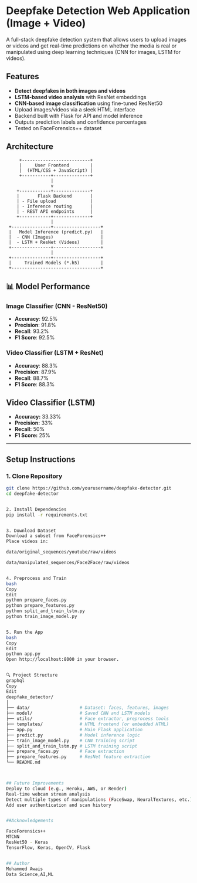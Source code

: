 #  Deepfake Detection Web Application (Image + Video)

A full-stack deepfake detection system that allows users to upload images or videos and get real-time predictions on whether the media is real or manipulated using deep learning techniques (CNN for images, LSTM for videos).


## Features

-  **Detect deepfakes in both images and videos**
-  **LSTM-based video analysis** with ResNet embeddings
-  **CNN-based image classification** using fine-tuned ResNet50
-  Upload images/videos via a sleek HTML interface
-  Backend built with Flask for API and model inference
-  Outputs prediction labels and confidence percentages
-  Tested on FaceForensics++ dataset


## Architecture


         +--------------------------+
         |     User Frontend        |
         |  (HTML/CSS + JavaScript) |
         +-----------+--------------+
                     |
                     v
        +------------+--------------+
        |       Flask Backend       |
        | - File upload             |
        | - Inference routing       |
        | - REST API endpoints      |
        +------------+--------------+
                     |
     +---------------+------------------+
     |   Model Inference (predict.py)   |
     |  - CNN (Images)                  |
     |  - LSTM + ResNet (Videos)        |
     +---------------+------------------+
                     |
     +---------------+------------------+
     |     Trained Models (*.h5)        |
     +----------------------------------+



## 📊 Model Performance

### Image Classifier (CNN - ResNet50)
- **Accuracy**: 92.5%
- **Precision**: 91.8%
- **Recall**: 93.2%
- **F1 Score**: 92.5%

### Video Classifier (LSTM + ResNet)
- **Accuracy**: 88.3%
- **Precision**: 87.9%
- **Recall**: 88.7%
- **F1 Score**: 88.3%

## Video Classifier (LSTM)
- **Accuracy:** 33.33%
- **Precision:** 33%
- **Recall:** 50%
- **F1 Score:** 25%

---

##  Setup Instructions

### 1. Clone Repository

```bash
git clone https://github.com/yourusername/deepfake-detector.git
cd deepfake-detector


2. Install Dependencies
pip install -r requirements.txt


3. Download Dataset
Download a subset from FaceForensics++
Place videos in:

data/original_sequences/youtube/raw/videos

data/manipulated_sequences/Face2Face/raw/videos


4. Preprocess and Train
bash
Copy
Edit
python prepare_faces.py
python prepare_features.py
python split_and_train_lstm.py
python train_image_model.py


5. Run the App
bash
Copy
Edit
python app.py
Open http://localhost:8000 in your browser.


🔍 Project Structure
graphql
Copy
Edit
deepfake_detector/
│
├── data/                   # Dataset: faces, features, images
├── model/                  # Saved CNN and LSTM models
├── utils/                  # Face extractor, preprocess tools
├── templates/              # HTML frontend (or embedded HTML)
├── app.py                  # Main Flask application
├── predict.py              # Model inference logic
├── train_image_model.py    # CNN training script
├── split_and_train_lstm.py # LSTM training script
├── prepare_faces.py        # Face extraction
├── prepare_features.py     # ResNet feature extraction
└── README.md



## Future Improvements
Deploy to cloud (e.g., Heroku, AWS, or Render)
Real-time webcam stream analysis
Detect multiple types of manipulations (FaceSwap, NeuralTextures, etc.)
Add user authentication and scan history


##Acknowledgements

FaceForensics++
MTCNN
ResNet50 - Keras
TensorFlow, Keras, OpenCV, Flask


## Author
Mohammed Awais
Data Science,AI,ML

